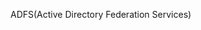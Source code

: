 <Token xmlns:xlink="http://www.w3.org/1999/xlink">ADFS(Active Directory Federation Services)</Token>

<!--HONumber=Jul16_HO3-->


